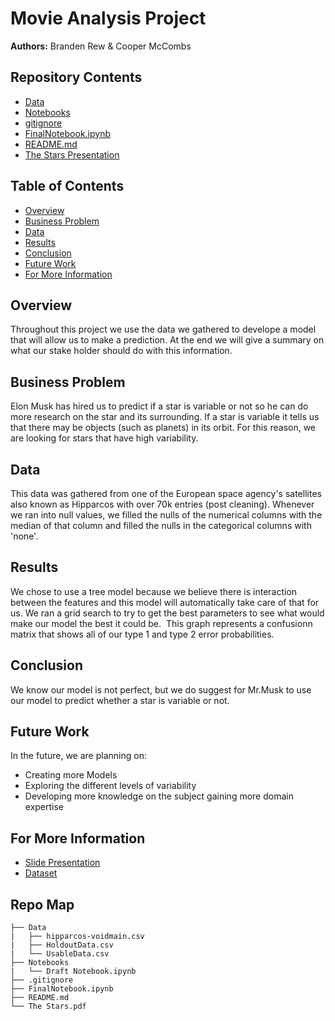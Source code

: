 # Movie Analysis Project
**Authors:** Branden Rew & Cooper McCombs

## Repository Contents
- [Data](https://github.com/CoopaM/Star-Project/tree/main/Data)
- [Notebooks](https://github.com/CoopaM/Star-Project/tree/main/Notebooks)
- [gitignore](https://github.com/CoopaM/Star-Project/blob/main/.gitignore)
- [FinalNotebook.ipynb](https://github.com/CoopaM/Star-Project/blob/main/FinalNotebook.ipynb)
- [README.md](https://github.com/CoopaM/Star-Project/blob/main/README.md)
- [The Stars Presentation](https://github.com/CoopaM/Star-Project/blob/main/The%20Stars.pdf)
## Table of Contents
- [Overview](#overview)
- [Business Problem](#business-problem)
- [Data](#data)
- [Results](#results)
- [Conclusion](#conclusion)
- [Future Work](#future-work)
- [For More Information](#for-more-information)
## Overview
Throughout this project we use the data we gathered to develope a model that will allow us to make a prediction. At the end we will give a summary on what our stake holder should do with this information.

## Business Problem
Elon Musk has hired us to predict if a star is variable or not so he can do more research on the star and its surrounding. If a star is variable it tells us that there may be objects (such as planets) in its orbit. For this reason, we are looking for stars that have high variability.

## Data
This data was gathered from one of the European space agency's satellites also known as Hipparcos with over 70k entries (post cleaning). Whenever we ran into null values, we filled the nulls of the numerical columns with the median of that column and 
filled the nulls in the categorical columns with 'none'.

## Results
We chose to use a tree model because we believe there is interaction between the features and this model will automatically take care of that for us. We ran a grid search to try to get the best parameters to see what would make our model the best it could be.
![]()
This graph represents a confusionn matrix that shows all of our type 1 and type 2 error probabilities.

## Conclusion
We know our model is not perfect, but we do suggest for Mr.Musk to use our model to predict whether a star is variable or not.
## Future Work
In the future, we are planning on:
- Creating more Models
- Exploring the different levels of variability
- Developing more knowledge on the subject gaining more domain expertise
## For More Information
- [Slide Presentation](https://github.com/CoopaM/Star-Project/blob/main/The%20Stars.pdf)
- [Dataset](https://www.kaggle.com/datasets/konivat/hipparcos-star-catalog)
 
## Repo Map
```
├── Data                                    
|   ├── hipparcos-voidmain.csv  
|   ├── HoldoutData.csv  
|   └── UsableData.csv
├── Notebooks  
|   └── Draft Notebook.ipynb
├── .gitignore 
├── FinalNotebook.ipynb 
├── README.md 
└── The Stars.pdf
```